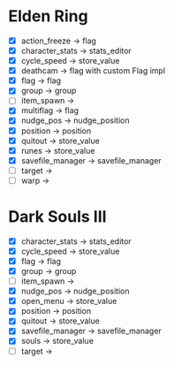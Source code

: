 # Elden Ring

- [x] action_freeze -> flag
- [x] character_stats -> stats_editor
- [x] cycle_speed -> store_value
- [x] deathcam -> flag with custom Flag impl
- [x] flag -> flag
- [x] group -> group
- [ ] item_spawn ->
- [x] multiflag -> flag
- [x] nudge_pos -> nudge_position
- [x] position -> position
- [x] quitout -> store_value
- [x] runes -> store_value
- [x] savefile_manager -> savefile_manager
- [ ] target ->
- [ ] warp ->

# Dark Souls III

- [x] character_stats -> stats_editor
- [x] cycle_speed -> store_value
- [x] flag -> flag
- [x] group -> group
- [ ] item_spawn ->
- [x] nudge_pos -> nudge_position
- [x] open_menu -> store_value
- [x] position -> position
- [x] quitout -> store_value
- [x] savefile_manager -> savefile_manager
- [x] souls -> store_value
- [ ] target -> 
